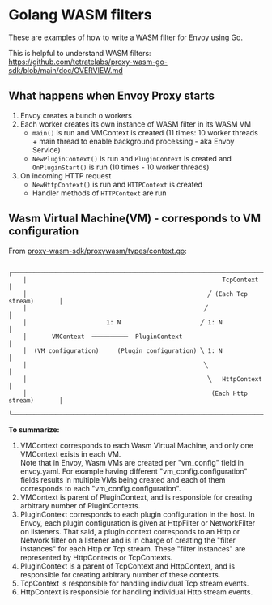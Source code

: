 # Golang WASM filters

These are examples of how to write a WASM filter for Envoy using Go.  

This is helpful to understand WASM filters: https://github.com/tetratelabs/proxy-wasm-go-sdk/blob/main/doc/OVERVIEW.md

## What happens when Envoy Proxy starts

1. Envoy creates a bunch o workers
1. Each worker creates its own instance of WASM filter in its WASM VM
    - `main()` is run and VMContext is created (11 times: 10 worker threads + main thread to enable background processing - aka Envoy Service)
    - `NewPluginContext()` is run and `PluginContext` is created and `OnPluginStart()` is run (10 times - 10 worker threads)
1. On incoming HTTP request 
    - `NewHttpContext()` is run and `HTTPContext` is created
    - Handler methods of `HTTPContext` are run


##  Wasm Virtual Machine(VM) - corresponds to VM configuration

From [proxy-wasm-sdk/proxywasm/types/context.go](https://raw.githubusercontent.com/tetratelabs/proxy-wasm-go-sdk/main/proxywasm/types/context.go):

```text
    ┌────────────────────────────────────────────────────────────────────────────┐
    │                                                      TcpContext            │
    │                                                  ╱ (Each Tcp stream)       │
    │                                                 ╱                          │
    │                      1: N                      ╱ 1: N                      │
    │       VMContext  ──────────  PluginContext                                 │
    │  (VM configuration)     (Plugin configuration) ╲ 1: N                      │
    │                                                 ╲                          │
    │                                                  ╲   HttpContext           │
    │                                                   (Each Http stream)       │
    └────────────────────────────────────────────────────────────────────────────┘
```

**To summarize:**
1. VMContext corresponds to each Wasm Virtual Machine, and only one VMContext exists in each VM.  
Note that in Envoy, Wasm VMs are created per "vm_config" field in envoy.yaml. For example having different "vm_config.configuration" fields
results in multiple VMs being created and each of them corresponds to each "vm_config.configuration".  
1. VMContext is parent of PluginContext, and is responsible for creating arbitrary number of PluginContexts.
1. PluginContext corresponds to each plugin configuration in the host. In Envoy, each plugin configuration is given at HttpFilter or NetworkFilter
on listeners. That said, a plugin context corresponds to an Http or Network filter on a listener and is in charge of creating the "filter instances" for
each Http or Tcp stream. These "filter instances" are represented by HttpContexts or TcpContexts.
1. PluginContext is a parent of TcpContext and HttpContext, and is responsible for creating arbitrary number of these contexts.
1. TcpContext is responsible for handling individual Tcp stream events.
1. HttpContext is responsible for handling individual Http stream events.